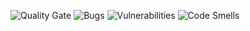 ![Quality Gate](https://sonarcloud.io/api/project_badges/measure?project=kowalczykkasia_zad7-client&metric=alert_status)
![Bugs](https://sonarcloud.io/api/project_badges/measure?project=kowalczykkasia_zad7-client&metric=bugs)
![Vulnerabilities](https://sonarcloud.io/api/project_badges/measure?project=kowalczykkasia_zad7-client&metric=vulnerabilities)
![Code Smells](https://sonarcloud.io/api/project_badges/measure?project=kowalczykkasia_zad7-client&metric=code_smells)
